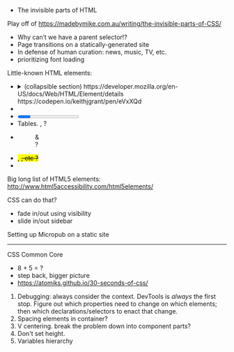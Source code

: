 
* The invisible parts of HTML

Play off of https://madebymike.com.au/writing/the-invisible-parts-of-CSS/

* Why can’t we have a parent selector!?
* Page transitions on a statically-generated site
* In defense of human curation: news, music, TV, etc.
* prioritizing font loading


Little-known HTML elements:
* <details> & <summary> (collapsible section)
  https://developer.mozilla.org/en-US/docs/Web/HTML/Element/details
  https://codepen.io/keithjgrant/pen/eVxXQd
* <datalist>
* <progress> & <meter> ?
* Tables. <col>, <caption> ?
* <figure> & <figcaption> ?
* <mark>, <del>, etc ?
* <output>

Big long list of HTML5 elements: http://www.html5accessibility.com/html5elements/

CSS can do that?
* fade in/out using visibility
* slide in/out sidebar

Setting up Micropub on a static site

---

CSS Common Core
* 8 + 5 = ?
* step back, bigger picture
* https://atomiks.github.io/30-seconds-of-css/

1. Debugging: always consider the context. DevTools is *always* the first stop. Figure out which properties need to change on which elements; then which declarations/selectors to enact that change.
2. Spacing elements in container?
3. V centering. break the problem down into component parts?
4. Don't set height.
5. Variables hierarchy
